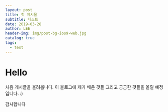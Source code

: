 ```yaml
---
layout: post
title: 첫 게시물
subtitle: 테스트
date: 2019-03-28
author: LEE
header-img: img/post-bg-ios9-web.jpg
catalog: true
tags:
  - test
---
```


# Hello

처음 게시글을 올려봅니다.
이 블로그에 제가 배운 것들 그리고 궁금한 것들을 올릴 예정입니다. :)

감사합니다
